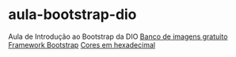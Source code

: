 # aula-bootstrap-dio
Aula de Introdução ao Bootstrap da DIO
[Banco de imagens gratuito](https://www.pexels.com/pt-br/)
[Framework Bootstrap](https://getbootstrap.com/)
[Cores em hexadecimal](https://html-color-codes.info/)
